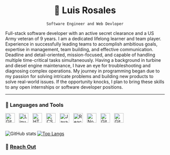 <h1 align="center"> 🚀 Luis Rosales </h1>

<div align="center">
<code text-align: center>Software Engineer and Web Devloper</code>
  </div>


Full-stack software developer with an active secret clearance and a US Army veteran of 9 years. I am a dedicated lifelong learner and team player. Experience in successfully leading teams to accomplish ambitious goals, expertise in management, team building, and effective communication. Deadline and detail-oriented, mission-focused, and capable of handling multiple time-critical tasks simultaneously. Having a background in turbine and diesel engine maintenance, I have an eye for troubleshooting and diagnosing complex operations. My journey in programming began due to my passion for solving intricate problems and building new products to solve real-world issues. If the opportunity knocks, I plan to bring these skills to any open internships or software developer positions.

---

### 🔧 Languages and Tools


<img align="left" alt="Git" width="30px" style="padding-right:10px;" src="https://cdn.jsdelivr.net/gh/devicons/devicon/icons/git/git-original.svg" />
<img align="left" alt="Linux" width="30px" style="padding-right:10px;" src="https://cdn.jsdelivr.net/gh/devicons/devicon/icons/linux/linux-original.svg" />
<img align="left" alt="HTML" width="30px" style="padding-right:10px;" src="https://cdn.jsdelivr.net/gh/devicons/devicon/icons/html5/html5-plain.svg" />
<img align="left" alt="CSS" width="30px" style="padding-right:10px;" src="https://cdn.jsdelivr.net/gh/devicons/devicon/icons/css3/css3-plain.svg" />
<img align="left" alt="JavaScript" width="30px" style="padding-right:10px;" src="https://cdn.jsdelivr.net/gh/devicons/devicon/icons/javascript/javascript-plain.svg" />
<img align="left" alt="React" width="30px" style="padding-right:10px;" src="https://cdn.jsdelivr.net/gh/devicons/devicon/icons/react/react-original.svg" />
<img align="left" alt="NodeJS" width="30px" style="padding-right:10px;" src="https://cdn.jsdelivr.net/gh/devicons/devicon/icons/nodejs/nodejs-original.svg" />
<img align="left" alt="GitHub" width="30px" style="padding-right:10px;" src="https://cdn.jsdelivr.net/gh/devicons/devicon/icons/github/github-original.svg" />
<img align="left" alt="GitHub" width="30px" style="padding-right:10px;" src="https://cdn.jsdelivr.net/gh/devicons/devicon/icons/amazonwebservices/amazonwebservices-original-wordmark.svg" />
<br/>

#

![GitHub stats](https://github-readme-stats-git-master-rosalesjrs-projects.vercel.app//api?username=RosalesJr&show_icons=true&theme=dark)
[![Top Langs](https://github-readme-stats.vercel.app/api/top-langs/?username=RosalesJr&layout=compact)](https://github.com/anuraghazra/github-readme-stats)
### 💬 [Reach Out](https://theluisrosales.com/)



<!--
**RosalesJr/RosalesJr** is a ✨ _special_ ✨ repository because its `README.md` (this file) appears on your GitHub profile.

Here are some ideas to get you started:

- 🔭 I’m currently working on ...
- 🌱 I’m currently learning ...
- 👯 I’m looking to collaborate on ...
- 🤔 I’m looking for help with ...
- 💬 Ask me about ...
- 📫 How to reach me: ...
- 😄 Pronouns: ...
- ⚡ Fun fact: ...
- 
-->
